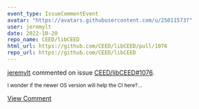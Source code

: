 ```yaml
---
event_type: IssueCommentEvent
avatar: "https://avatars.githubusercontent.com/u/25011573?"
user: jeremylt
date: 2022-10-20
repo_name: CEED/libCEED
html_url: https://github.com/CEED/libCEED/pull/1076
repo_url: https://github.com/CEED/libCEED
---
```


<a href='https://github.com/jeremylt' target='_blank'>jeremylt</a> commented on issue <a href='https://github.com/CEED/libCEED/pull/1076' target='_blank'>CEED/libCEED#1076</a>.

<small>I wonder if the newer OS version will help the CI here?...</small>

<a href='https://github.com/CEED/libCEED/pull/1076' target='_blank'>View Comment</a>